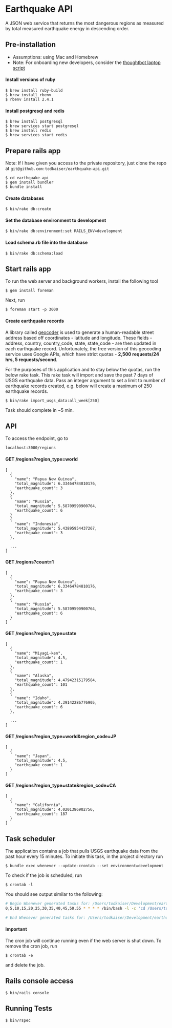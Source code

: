 # Earthquake API

A JSON web service that returns the most dangerous regions as measured by total measured earthquake energy in descending order.

## Pre-installation

- Assumptions: using Mac and Homebrew
- Note: For onboarding new developers, consider the [thoughtbot laptop script](https://github.com/thoughtbot/laptop)

#### Install versions of ruby
```
$ brew install ruby-build
$ brew install rbenv
$ rbenv install 2.4.1
```

#### Install postgresql and redis
```
$ brew install postgresql
$ brew services start postgresql
$ brew install redis
$ brew services start redis
```

## Prepare rails app

Note: If I have given you access to the private repository, just clone the repo at `git@github.com:todkaiser/earthquake-api.git`

```
$ cd earthquake-api
$ gem install bundler
$ bundle install
```

#### Create databases

```
$ bin/rake db:create
```

#### Set the database environment to development

```
$ bin/rake db:environment:set RAILS_ENV=development
```

#### Load schema.rb file into the database

```
$ bin/rake db:schema:load
```

## Start rails app
To run the web server and background workers, install the following tool

```
$ gem install foreman
```

Next, run

```
$ foreman start -p 3000
```

#### Create earthquake records

A library called [geocoder](https://github.com/alexreisner/geocoder) is used to generate a human-readable street address based off coordinates - latitude and longitude. These fields - address, country, country_code, state, state_code - are then updated in each earthquake record. Unfortunately, the free version of this geocoding service uses Google APIs, which have strict quotas - __2,500 requests/24 hrs, 5 requests/second__.

For the purposes of this application and to stay below the quotas, run the below rake task. This rake task will import and save the past 7 days of USGS earthquake data. Pass an integer argument to set a limit to number of earthquake records created, e.g. below will create a maximum of 250 earthquake records.

```
$ bin/rake import_usgs_data:all_week[250]
```

Task should complete in ~5 min.

## API

To access the endpoint, go to

```
localhost:3000/regions
```

#### GET /regions?region_type=world

```
[
  {
    "name": "Papua New Guinea",
    "total_magnitude": 6.33464784810176,
    "earthquake_count": 3
  },
  {
    "name": "Russia",
    "total_magnitude": 5.58709590900764,
    "earthquake_count": 6
  }
  {
    "name": "Indonesia",
    "total_magnitude": 5.43895954437267,
    "earthquake_count": 3
  },

  ...
]
```

#### GET /regions?count=1

```
[
  {
    "name": "Papua New Guinea",
    "total_magnitude": 6.33464784810176,
    "earthquake_count": 3
  },
  {
    "name": "Russia",
    "total_magnitude": 5.58709590900764,
    "earthquake_count": 6
  }
]
```

#### GET /regions?region_type=state

```
[
  {
    "name": "Miyagi-ken",
    "total_magnitude": 4.5,
    "earthquake_count": 1
  },
  {
    "name": "Alaska",
    "total_magnitude": 4.47942315179584,
    "earthquake_count": 101
  },
  {
    "name": "Idaho",
    "total_magnitude": 4.39142286776905,
    "earthquake_count": 6
  },

  ...
]
```

#### GET /regions?region_type=world&region_code=JP

```
[
  {
    "name": "Japan",
    "total_magnitude": 4.5,
    "earthquake_count": 1
  }
]
```

#### GET /regions?region_type=state&region_code=CA

```
[
  {
    "name": "California",
    "total_magnitude": 4.0201386902756,
    "earthquake_count": 187
  }
]
```

## Task scheduler

The application contains a job that pulls USGS earthquake data from the past hour every 15 minutes. To initiate this task, in the project directory run

```
$ bundle exec whenever --update-crontab --set environment=development
```

To check if the job is scheduled, run

```
$ crontab -l
```

You should see output similar to the following:

```sh
# Begin Whenever generated tasks for: /Users/todkaiser/Development/earthquake-api/config/schedule.rb at: 2018-02-01 18:51:00 -0800
0,5,10,15,20,25,30,35,40,45,50,55 * * * * /bin/bash -l -c 'cd /Users/todkaiser/Development/earthquake-api && RAILS_ENV=development bundle exec rake import_usgs_data:all_hour --silent >> /Users/todkaiser/Development/earthquake-api/log/chron.job 2>&1'

# End Whenever generated tasks for: /Users/todkaiser/Development/earthquake-api/config/schedule.rb at: 2018-02-01 18:51:00 -0800
```
#### Important

The cron job will continue running even if the web server is shut down. To remove the cron job, run

```
$ crontab -e
```

and delete the job.

## Rails console access

```
$ bin/rails console
```

## Running Tests

```
$ bin/rspec
```
